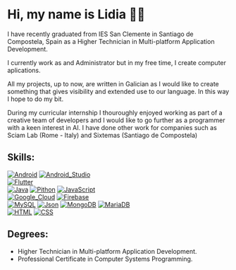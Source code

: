 # Hi, my name is Lidia :woman_technologist:	
I have recently graduated from IES San Clemente in Santiago de Compostela, Spain as a Higher Technician in Multi-platform Application Development.

I currently work as and Administrator but in my free time, I create computer aplications.

All my projects, up to now, are written in Galician as I would like to create something that gives visibility and extended use to our language. In this way I hope to do my bit.

During my curricular internship I thouroughly enjoyed working as part of a creative team of developers and I would like to go further as a programmer with a keen interest in AI.
I have done other work for companies such as Sciam Lab (Rome - Italy) and Sixtemas (Santiago de Compostela)



## Skills:
[![Android](https://img.shields.io/badge/Android-3DDC84?style=for-the-badge&logo=android&logoColor=white&labelColor=101010)]()
[![Android_Studio](https://img.shields.io/badge/Android_Studio-3DDC84?style=for-the-badge&logo=android-studio&logoColor=white&labelColor=101010)]()
</br>
[![Flutter](https://img.shields.io/badge/-flutter-blue?style=for-the-badge&logo=flutter&logoColor=white&labelColor=101010)]()
</br>
[![Java](https://img.shields.io/badge/Java-007396?style=for-the-badge&logo=java&logoColor=white&labelColor=101010)]()
[![Pithon](https://img.shields.io/badge/-python-yellow?style=for-the-badge&logo=python&logoColor=white&labelColor=101010)]()
[![JavaScript](https://img.shields.io/badge/JavaScript-FFFF00?style=for-the-badge&logo=javaScript&logoColor=white&labelColor=101010)]()
</br>
[![Google_Cloud](https://img.shields.io/badge/Google_Cloud-4285F4?style=for-the-badge&logo=googlecloud&logoColor=white&labelColor=101010)]()
[![Firebase](https://img.shields.io/badge/Firebase-FFCA28?style=for-the-badge&logo=firebase&logoColor=white&labelColor=101010)]()
</br>
[![MySQL](https://img.shields.io/badge/MySQL-4479A1?style=for-the-badge&logo=mysql&logoColor=white&labelColor=101010)]()
[![Json](https://img.shields.io/badge/-json-black?style=for-the-badge&logo=json&logoColor=white&labelColor=101010)]()
[![MongoDB](https://img.shields.io/badge/MongoDB-47A248?style=for-the-badge&logo=mongodb&logoColor=white&labelColor=101010)]()
[![MariaDB](https://img.shields.io/badge/-mariadb-pink?style=for-the-badge&logo=mariadb&logoColor=white&labelColor=101010)]()
</br>
[![HTML](https://img.shields.io/badge/-html-red?style=for-the-badge&logo=html5&logoColor=white&labelColor=101010)]()
[![CSS](https://img.shields.io/badge/-css-blue?style=for-the-badge&logo=css3&logoColor=white&labelColor=101010)]()



## Degrees:
* Higher Technician in Multi-platform Application Development.
* Professional Certificate in Computer Systems Programming.
